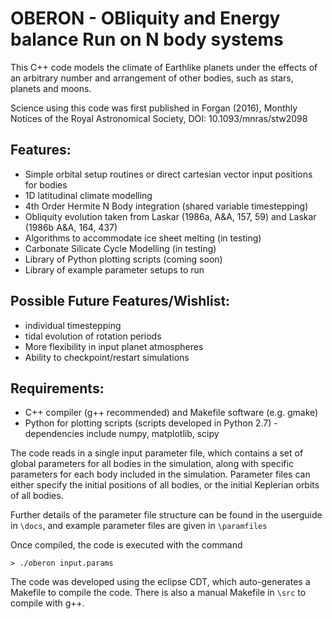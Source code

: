 OBERON - OBliquity and Energy balance Run on N body systems
===========================================================

This C++ code models the climate of Earthlike planets under the effects of an arbitrary number and arrangement of other bodies, such as stars, planets and moons.

Science using this code was first published in Forgan (2016), Monthly Notices of the Royal Astronomical Society, DOI: 10.1093/mnras/stw2098

Features:
--------
* Simple orbital setup routines or direct cartesian vector input positions for bodies
* 1D latitudinal climate modelling
* 4th Order Hermite N Body integration (shared variable timestepping)
* Obliquity evolution taken from Laskar (1986a, A&A, 157, 59) and Laskar (1986b A&A, 164, 437)
* Algorithms to accommodate ice sheet melting (in testing)
* Carbonate Silicate Cycle Modelling (in testing)
* Library of Python plotting scripts (coming soon)
* Library of example parameter setups to run

Possible Future Features/Wishlist:
-------------------------

* individual timestepping
* tidal evolution of rotation periods
* More flexibility in input planet atmospheres
* Ability to checkpoint/restart simulations

Requirements:
-------------
* C++ compiler (g++ recommended) and Makefile software (e.g. gmake)
* Python for plotting scripts (scripts developed in Python 2.7) - dependencies include numpy, matplotlib, scipy

The code reads in a single input parameter file, which contains 
a set of global parameters for all bodies in the simulation, along with specific parameters for each
body included in the simulation. Parameter files can either specify the initial positions of all bodies, or the initial Keplerian orbits of all bodies.

Further details of the parameter file structure can be found in the userguide in `\docs`, and example parameter files are given in `\paramfiles`

Once compiled, the code is executed with the command

`> ./oberon input.params`

The code was developed using the eclipse CDT, which auto-generates a Makefile to compile the code.  There is also a manual Makefile in `\src` to compile with g++.
